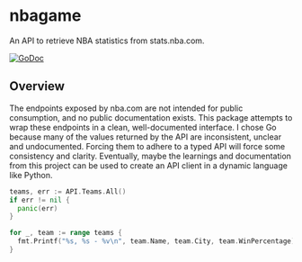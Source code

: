 # nbagame
An API to retrieve NBA statistics from stats.nba.com.

[![GoDoc](https://godoc.org/github.com/jbowens/nbagame?status.svg)](https://godoc.org/github.com/jbowens/nbagame)

## Overview

The endpoints exposed by nba.com are not intended for public consumption, and no public documentation exists. This package attempts to wrap these endpoints in a clean, well-documented interface. I chose Go because many of the values returned by the API are inconsistent, unclear and undocumented. Forcing them to adhere to a typed API will force some consistency and clarity. Eventually, maybe the learnings and documentation from this project can be used to create an API client in a dynamic language like Python.

```go
teams, err := API.Teams.All()
if err != nil {
  panic(err)
}

for _, team := range teams {
  fmt.Printf("%s, %s - %v\n", team.Name, team.City, team.WinPercentage)
}
```
